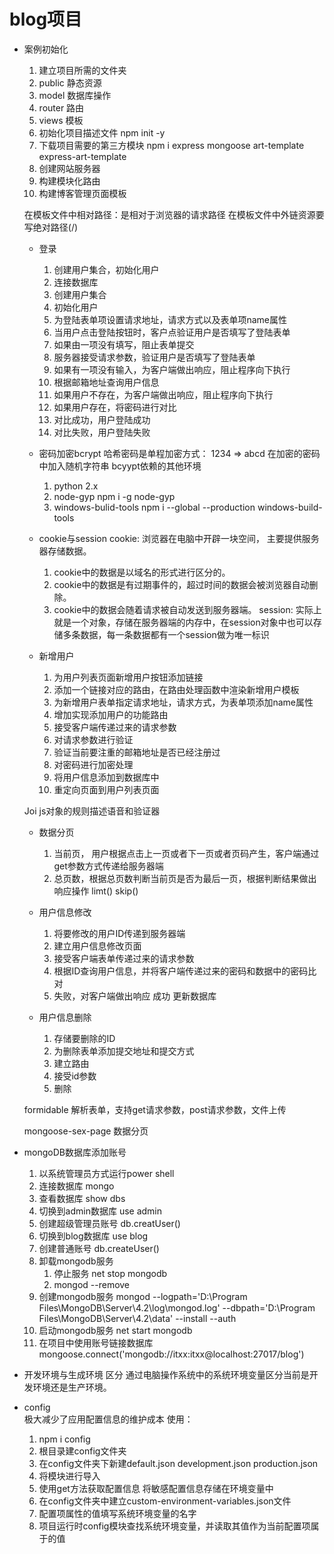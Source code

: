 # blog项目
  - 案例初始化
    1. 建立项目所需的文件夹
      1.  public 静态资源
      2.  model  数据库操作
      3.  router 路由
      4.  views  模板
    2. 初始化项目描述文件
      npm init -y
    3. 下载项目需要的第三方模块
      npm i express mongoose art-template express-art-template
    4. 创建网站服务器
    5. 构建模块化路由
    6. 构建博客管理页面模板

    在模板文件中相对路径：是相对于浏览器的请求路径
    在模板文件中外链资源要写绝对路径(/)

    - 登录
      1. 创建用户集合，初始化用户
        1. 连接数据库
        2. 创建用户集合
        3. 初始化用户
      2. 为登陆表单项设置请求地址，请求方式以及表单项name属性
      3. 当用户点击登陆按钮时，客户点验证用户是否填写了登陆表单
      4. 如果由一项没有填写，阻止表单提交
      5. 服务器接受请求参数，验证用户是否填写了登陆表单
      6. 如果有一项没有输入，为客户端做出响应，阻止程序向下执行
      7. 根据邮箱地址查询用户信息
      8. 如果用户不存在，为客户端做出响应，阻止程序向下执行
      9. 如果用户存在，将密码进行对比
      10. 对比成功，用户登陆成功
      14. 对比失败，用户登陆失败
    
    - 密码加密bcrypt
      哈希密码是单程加密方式： 1234 => abcd
      在加密的密码中加入随机字符串
      bcyypt依赖的其他环境
        1. python 2.x
        2. node-gyp
          npm i -g node-gyp
        3. windows-bulid-tools
          npm i --global --production windows-build-tools

    - cookie与session
      cookie: 浏览器在电脑中开辟一块空间， 主要提供服务器存储数据。
        1. cookie中的数据是以域名的形式进行区分的。
        2. cookie中的数据是有过期事件的，超过时间的数据会被浏览器自动删除。
        3. cookie中的数据会随着请求被自动发送到服务器端。
      session: 实际上就是一个对象，存储在服务器端的内存中，在session对象中也可以存储多条数据，每一条数据都有一个session做为唯一标识


    - 新增用户
      1. 为用户列表页面新增用户按钮添加链接
      2. 添加一个链接对应的路由，在路由处理函数中渲染新增用户模板
      3. 为新增用户表单指定请求地址，请求方式，为表单项添加name属性
      4. 增加实现添加用户的功能路由
      5. 接受客户端传递过来的请求参数
      6. 对请求参数进行验证
      7. 验证当前要注重的邮箱地址是否已经注册过
      8. 对密码进行加密处理
      9. 将用户信息添加到数据库中
      10. 重定向页面到用户列表页面

    Joi
      js对象的规则描述语音和验证器

    - 数据分页
      1. 当前页， 用户根据点击上一页或者下一页或者页码产生，客户端通过get参数方式传递给服务器端
      2. 总页数，根据总页数判断当前页是否为最后一页，根据判断结果做出响应操作
      limt()
      skip()

    - 用户信息修改
      1. 将要修改的用户ID传递到服务器端
      2. 建立用户信息修改页面
      3. 接受客户端表单传递过来的请求参数
      4. 根据ID查询用户信息，并将客户端传递过来的密码和数据中的密码比对
      5. 失败，对客户端做出响应 成功 更新数据库

    - 用户信息删除
      1. 存储要删除的ID
      2. 为删除表单添加提交地址和提交方式
      3. 建立路由
      4. 接受id参数
      5. 删除

    formidable
      解析表单，支持get请求参数，post请求参数，文件上传

    mongoose-sex-page
      数据分页

- mongoDB数据库添加账号
  1. 以系统管理员方式运行power shell
  2. 连接数据库 mongo
  3. 查看数据库 show dbs
  4. 切换到admin数据库 use admin
  5. 创建超级管理员账号 db.creatUser()
  6. 切换到blog数据库 use blog
  7. 创建普通账号 db.createUser()
  8. 卸载mongodb服务
     1. 停止服务 net stop mongodb
     2. mongod --remove
  9. 创建mongodb服务
      mongod --logpath='D:\Program Files\MongoDB\Server\4.2\log\mongod.log' --dbpath='D:\Program Files\MongoDB\Server\4.2\data' --install --auth
  10. 启动mongodb服务
      net start mongodb
  11. 在项目中使用账号链接数据库
      mongoose.connect('mongodb://itxx:itxx@localhost:27017/blog')

- 开发环境与生成环境
  区分
    通过电脑操作系统中的系统环境变量区分当前是开发环境还是生产环境。

- config  
  极大减少了应用配置信息的维护成本
  使用：
    1. npm i config
    2. 根目录建config文件夹
    3. 在config文件夹下新建default.json development.json production.json
    4. 将模块进行导入
    5. 使用get方法获取配置信息
  将敏感配置信息存储在环境变量中
    1. 在config文件夹中建立custom-environment-variables.json文件
    2. 配置项属性的值填写系统环境变量的名字
    3. 项目运行时config模块查找系统环境变量，并读取其值作为当前配置项属于的值